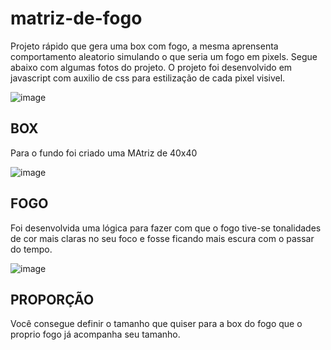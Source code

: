 # matriz-de-fogo

Projeto rápido que gera uma box com fogo, a mesma aprensenta comportamento aleatorio simulando o que seria um fogo em pixels. Segue abaixo com algumas fotos do projeto.
O projeto foi desenvolvido em javascript com auxilio de css para estilização de cada pixel visivel.

![image](https://user-images.githubusercontent.com/69371953/112065798-1158c780-8b44-11eb-9802-78d7ec798afb.png)
## BOX
Para o fundo foi criado uma MAtriz de 40x40

![image](https://user-images.githubusercontent.com/69371953/112065955-4bc26480-8b44-11eb-9611-5a2db33ca50f.png)
## FOGO
Foi desenvolvida uma lógica para fazer com que o fogo tive-se tonalidades de cor mais claras no seu foco e fosse ficando mais escura com o passar do tempo.

![image](https://user-images.githubusercontent.com/69371953/112066055-76acb880-8b44-11eb-835e-1df1b2ccf250.png)
## PROPORÇÃO
Você consegue definir o tamanho que quiser para a box do fogo que o proprio fogo já acompanha seu tamanho.

